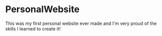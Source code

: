 # PersonalWebsite
This was my first personal website ever made and I'm very proud of the skills I learned to create it!